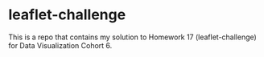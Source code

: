 # leaflet-challenge
This is a repo that contains my solution to Homework 17 (leaflet-challenge) for Data Visualization Cohort 6.
